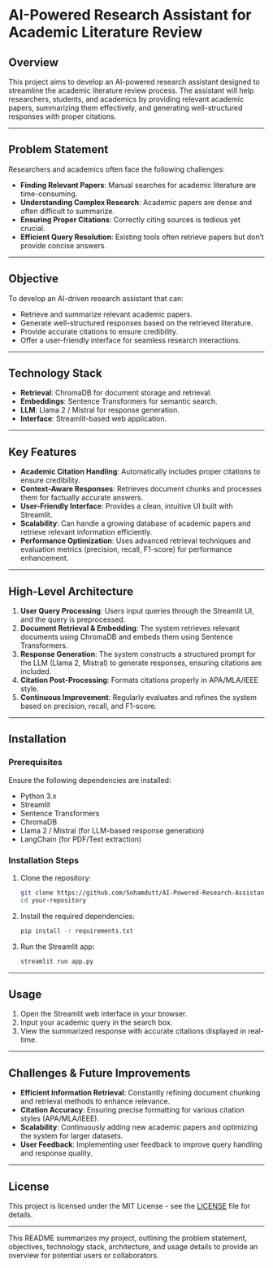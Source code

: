 # AI-Powered Research Assistant for Academic Literature Review

## Overview

This project aims to develop an AI-powered research assistant designed to streamline the academic literature review process. The assistant will help researchers, students, and academics by providing relevant academic papers, summarizing them effectively, and generating well-structured responses with proper citations.

---

## Problem Statement

Researchers and academics often face the following challenges:

- **Finding Relevant Papers**: Manual searches for academic literature are time-consuming.
- **Understanding Complex Research**: Academic papers are dense and often difficult to summarize.
- **Ensuring Proper Citations**: Correctly citing sources is tedious yet crucial.
- **Efficient Query Resolution**: Existing tools often retrieve papers but don’t provide concise answers.

---

## Objective

To develop an AI-driven research assistant that can:

- Retrieve and summarize relevant academic papers.
- Generate well-structured responses based on the retrieved literature.
- Provide accurate citations to ensure credibility.
- Offer a user-friendly interface for seamless research interactions.

---

## Technology Stack

- **Retrieval**: ChromaDB for document storage and retrieval.
- **Embeddings**: Sentence Transformers for semantic search.
- **LLM**: Llama 2 / Mistral for response generation.
- **Interface**: Streamlit-based web application.

---

## Key Features

- **Academic Citation Handling**: Automatically includes proper citations to ensure credibility.
- **Context-Aware Responses**: Retrieves document chunks and processes them for factually accurate answers.
- **User-Friendly Interface**: Provides a clean, intuitive UI built with Streamlit.
- **Scalability**: Can handle a growing database of academic papers and retrieve relevant information efficiently.
- **Performance Optimization**: Uses advanced retrieval techniques and evaluation metrics (precision, recall, F1-score) for performance enhancement.

---

## High-Level Architecture

1. **User Query Processing**: Users input queries through the Streamlit UI, and the query is preprocessed.
2. **Document Retrieval & Embedding**: The system retrieves relevant documents using ChromaDB and embeds them using Sentence Transformers.
3. **Response Generation**: The system constructs a structured prompt for the LLM (Llama 2, Mistral) to generate responses, ensuring citations are included.
4. **Citation Post-Processing**: Formats citations properly in APA/MLA/IEEE style.
5. **Continuous Improvement**: Regularly evaluates and refines the system based on precision, recall, and F1-score.

---

## Installation

### Prerequisites

Ensure the following dependencies are installed:

- Python 3.x
- Streamlit
- Sentence Transformers
- ChromaDB
- Llama 2 / Mistral (for LLM-based response generation)
- LangChain (for PDF/Text extraction)

### Installation Steps

1. Clone the repository:
    ```bash
    git clone https://github.com/Sohamdutt/AI-Powered-Research-Assistant-for-Academic-Literature-Review.git
    cd your-repository
    ```

2. Install the required dependencies:
    ```bash
    pip install -r requirements.txt
    ```

3. Run the Streamlit app:
    ```bash
    streamlit run app.py
    ```

---

## Usage

1. Open the Streamlit web interface in your browser.
2. Input your academic query in the search box.
3. View the summarized response with accurate citations displayed in real-time.

---

## Challenges & Future Improvements

- **Efficient Information Retrieval**: Constantly refining document chunking and retrieval methods to enhance relevance.
- **Citation Accuracy**: Ensuring precise formatting for various citation styles (APA/MLA/IEEE).
- **Scalability**: Continuously adding new academic papers and optimizing the system for larger datasets.
- **User Feedback**: Implementing user feedback to improve query handling and response quality.

---

## License

This project is licensed under the MIT License - see the [LICENSE](LICENSE) file for details.

---

This README summarizes my project, outlining the problem statement, objectives, technology stack, architecture, and usage details to provide an overview for potential users or collaborators.
